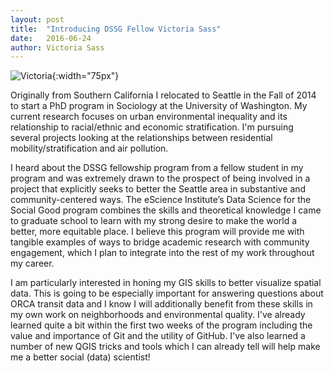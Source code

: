 ```yaml
---
layout: post
title:  "Introducing DSSG Fellow Victoria Sass"
date:   2016-06-24
author: Victoria Sass
---
```


![Victoria](https://soc.washington.edu/sites/soc/files/styles/large/public/images/dsc_0002.jpg?itok=t3QDGQ6-){:width="75px"}

Originally from Southern California I relocated to Seattle in the Fall of 2014 to start a PhD program in Sociology at the University of Washington.
My current research focuses on urban environmental inequality and its relationship to racial/ethnic and economic stratification. I'm pursuing several projects 
looking at the relationships between residential mobility/stratification and air pollution. 

I heard about the DSSG fellowship program from a fellow student in my program and was extremely drawn to the prospect of being involved in a 
project that explicitly seeks to better the Seattle area in substantive and community-centered ways. The eScience Institute’s Data Science for 
the Social Good program combines the skills and theoretical knowledge I came to graduate school to learn with my strong desire to make the world 
a better, more equitable place. I believe this program will provide me with tangible examples of ways to bridge academic research with community 
engagement, which I plan to integrate into the rest of my work throughout my career.

I am particularly interested in honing my GIS skills to better visualize spatial data. This is going to be especially important for answering
questions about ORCA transit data and I know I will additionally benefit from these skills in my own work on neighborhoods and environmental quality. 
I've already learned quite a bit within the first two weeks of the program including the value and importance of Git and the utility of GitHub. I've also 
learned a number of new QGIS tricks and tools which I can already tell will help make me a better social (data) scientist!  
